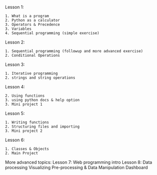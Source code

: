 Lesson 1:

    1. What is a program
    2. Python as a calculator
    3. Operators & Precedence
    3. Variables
    4. Sequential programming (simple exercise)
Lesson 2:

    1. Sequential programming (followup and more advanced exercise)
    2. Conditional Operations
Lesson 3:

    1. Iterative programming
    2. strings and string operations
Lesson 4:

    2. Using functions
    3. using python docs & help option
    3. Mini project 1
Lesson 5:

    1. Writing functions
    2. Structuring files and importing
    3. Mini project 2
Lesson 6:

    1. Classes & Objects
    2. Main Project

More advanced topics:
Lesson 7:
    Web programming intro
Lesson 8:
    Data processing
    Visualizing
    Pre-processing & Data Manipulation
    Dashboard



